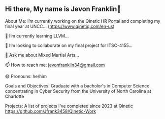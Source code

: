 ## Hi there, My name is Jevon Franklin👋

About Me:
  I’m currently working on the Qinetic HR Portal and completing my final year at UNCC...
          (https://www.qinetiq.com/en-us)
          
🌱 I’m currently learning LLVM...

👯 I’m looking to collaborate on my final project for ITSC-4155...

💬 Ask me about Mixed Martial Arts...

📫 How to reach me: jevonfranklin34@gmail.com

😄 Pronouns: he/him



Goals and Objectives: 
Graduate with a bacholor's in Computer Science concentrating in Cyber Security from the University of North Carolina at Charlotte

Projects:
A list of projects I've completed since 2023 at Qinetic
https://github.com/Jfrank3458/Qinetic-Work
